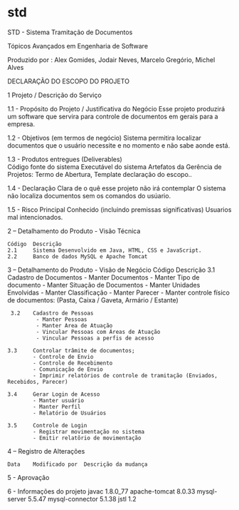# std
STD - Sistema Tramitação de Documentos

Tópicos Avançados em Engenharia de Software

Produzido por : Alex Gomides, Jodair Neves, Marcelo Gregório, Michel Alves


DECLARAÇÃO DO ESCOPO DO PROJETO

1 Projeto / Descrição do Serviço

1.1 - Propósito do Projeto / Justificativa do Negócio
	Esse projeto produzirá um software que servira para controle de documentos em gerais para a empresa.

1.2 - Objetivos (em termos de negócio) 
	Sistema permitira localizar documentos que o usuário necessite e no momento e não sabe aonde está.

1.3 - Produtos entregues (Deliverables)  
	Código fonte do sistema
	Executável do sistema
	Artefatos da Gerência de Projetos: Termo de Abertura, Template declaração do escopo..

1.4 - Declaração Clara de o quê esse projeto não irá contemplar
	O sistema não localiza documentos sem os comandos do usúario.

1.5 - Risco Principal Conhecido (incluindo premissas significativas)
	Usuarios mal intencionados. 


2 – Detalhamento do Produto - Visão Técnica

	Código	Descrição
	2.1		Sistema Desenvolvido em Java, HTML, CSS e JavaScript.
	2.2		Banco de dados MySQL e Apache Tomcat


3 – Detalhamento do Produto - Visão de Negócio
	Código	Descrição
	3.1		Cadastro de Documentos
			 - Manter Documentos
			 - Manter Tipo de documento
			 - Manter Situação de Documentos
			 - Manter Unidades Envolvidas
			 - Manter Classificação
			 - Manter Parecer
			 - Manter controle físico de documentos: (Pasta, Caixa / Gaveta, Armário / Estante) 

	 3.2	Cadastro de Pessoas
			 - Manter Pessoas
			 - Manter Area de Atuação
			 - Vincular Pessoas com Áreas de Atuação
			 - Vincular Pessoas a perfis de acesso
																		  
	3.3		Controlar trâmite de documentos; 
			- Controle de Envio
			- Controle de Recebimento
			- Comunicação de Envio
			- Imprimir relatórios de controle de tramitação (Enviados, Recebidos, Parecer)

	3.4		Gerar Login de Acesso
			- Manter usuário
			- Manter Perfil
			- Relatório de Usuários

	3.5		Controle de Login
			- Registrar movimentação no sistema
			- Emitir relatõrio de movimentação


4 – Registro de Alterações

	Data	Modificado por	Descrição da mudança



5 - Aprovação



6 - Informações do projeto
	javac 1.8.0_77
	apache-tomcat 8.0.33
	mysql-server 5.5.47
	mysql-connector 5.1.38
	jstl 1.2
